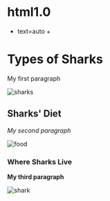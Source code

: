 # html1.0
* text=auto
+<!DOCTYPE html>
<html>
<head>
<title>Sharks</title>
</head>

<body>
<h1><b><style="color:blue;">Types of Sharks</b></h1>
<p>My first paragraph</p>
<img src=shark images/sharks.jpg alt=sharks in the ocean>
	<h2><b><style="color:blue;">Sharks' Diet</b></h2>
<p><i> My second paragraph</i></p>
<img src=shark images/shark food chain.jpg alt=food chain with shark as top predator>
	<h3><b><style="color:blue;">Where Sharks Live</b></h3>
<p><strong>My third paragraph</strong></p>
<img src=shark images/shark habitat.jpg alt=shark near some coral>
</body>
</html>
